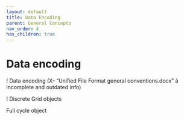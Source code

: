 ```yaml
---
layout: default
title: Data Encoding
parent: General Concepts
nav_order: 4
has_children: true
---
```


# Data encoding 

! Data encoding (X- “Unified File Format general conventions.docx” à incomplete and outdated info) 

! Discrete Grid objects  

Full cycle object 